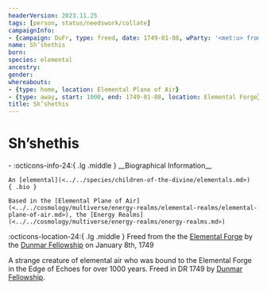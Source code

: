 ```yaml
---
headerVersion: 2023.11.25
tags: [person, status/needswork/collate]
campaignInfo:
- {campaign: DuFr, type: freed, date: 1749-01-08, wParty: '<met:u> from the <current:1> by <person> on <target>'}
name: Sh’shethis
born:
species: elemental
ancestry:
gender:
whereabouts:
- {type: home, location: Elemental Plane of Air}
- {type: away, start: 1000, end: 1749-01-08, location: Elemental Forge}
title: Sh’shethis
---
```

# Sh’shethis
<div class="grid cards ext-narrow-margin ext-one-column" markdown>
- :octicons-info-24:{ .lg .middle } __Biographical Information__

    An [elemental](<../../species/children-of-the-divine/elementals.md>)  
    { .bio }

    Based in the [Elemental Plane of Air](<../../cosmology/multiverse/energy-realms/elemental-realms/elemental-plane-of-air.md>), the [Energy Realms](<../../cosmology/multiverse/energy-realms/energy-realms.md>)
</div>



:octicons-location-24:{ .lg .middle } Freed from the the [Elemental Forge](<../../gazetteer/western-green-sea/cymea/elemental-forge.md>) by the [Dunmar Fellowship](<../pcs/dunmar-fellowship/dunmar-fellowship.md>) on January 8th, 1749  


A strange creature of elemental air who was bound to the Elemental Forge in the Edge of Echoes for over 1000 years. Freed in DR 1749 by [Dunmar Fellowship](<../pcs/dunmar-fellowship/dunmar-fellowship.md>). 